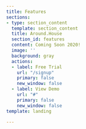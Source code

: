```yaml
---
title: Features
sections:
- type: section_content
  template: section_content
  title: Around.House
  section_id: features
  content: Coming Soon 2020!
  image: ''
  background: gray
  actions:
  - label: Free Trial
    url: "/signup"
    primary: false
    new_window: false
  - label: View Demo
    url: "#"
    primary: false
    new_window: false
template: landing

---
```

